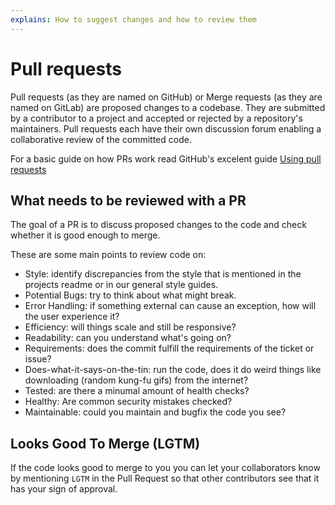 ```yaml
---
explains: How to suggest changes and how to review them
---
```


# Pull requests

Pull requests (as they are named on GitHub) or Merge requests (as they are named on GitLab) are proposed changes to a codebase. They are submitted by a contributor to a project and accepted or rejected by a repository's maintainers. Pull requests each have their own discussion forum enabling a collaborative review of the committed code. 

For a basic guide on how PRs work read GitHub's excelent guide [Using pull requests](https://help.github.com/articles/using-pull-requests/.)

## What needs to be reviewed with a PR

The goal of a PR is to discuss proposed changes to the code and check whether it is good enough to merge.

These are some main points to review code on:

- Style: identify discrepancies from the style that is mentioned in the projects readme or in our general style guides.
- Potential Bugs: try to think about what might break.
- Error Handling: if something external can cause an exception, how will the user experience it?
- Efficiency: will things scale and still be responsive?
- Readability: can you understand what's going on?
- Requirements: does the commit fulfill the requirements of the ticket or issue?
- Does-what-it-says-on-the-tin: run the code, does it do weird things like downloading (random kung-fu gifs) from the internet?
- Tested: are there a minumal amount of health checks?
- Healthy: Are common security mistakes checked?
- Maintainable: could you maintain and bugfix the code you see?

## Looks Good To Merge (LGTM)

If the code looks good to merge to you you can let your collaborators know by mentioning `LGTM` in the Pull Request so that other contributors see that it has your sign of approval.
